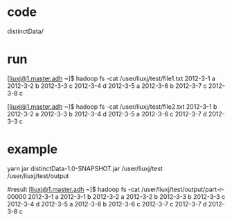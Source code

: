 # code
distinctData/

# run
[liuxj@1.master.adh ~]$ hadoop fs -cat /user/liuxj/test/file1.txt
2012-3-1 a
2012-3-2 b
2012-3-3 c
2012-3-4 d
2012-3-5 a
2012-3-6 b
2012-3-7 c
2012-3-8 c

[liuxj@1.master.adh ~]$ hadoop fs -cat /user/liuxj/test/file2.txt
2012-3-1 b
2012-3-2 a
2012-3-3 b
2012-3-4 d
2012-3-5 a
2012-3-6 c
2012-3-7 d
2012-3-3 c


# example
yarn jar distinctData-1.0-SNAPSHOT.jar /user/liuxj/test /user/liuxj/test/output

#result
[liuxj@1.master.adh ~]$ hadoop fs -cat /user/liuxj/test/output/part-r-00000
2012-3-1 a
2012-3-1 b
2012-3-2 a
2012-3-2 b
2012-3-3 b
2012-3-3 c
2012-3-4 d
2012-3-5 a
2012-3-6 b
2012-3-6 c
2012-3-7 c
2012-3-7 d
2012-3-8 c
